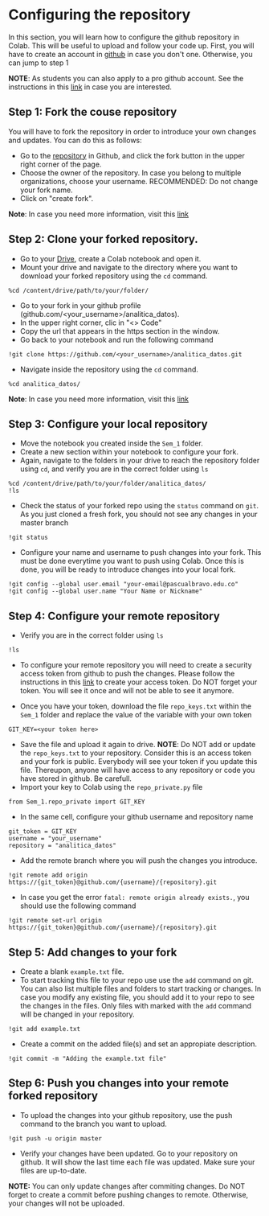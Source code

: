 
# Configuring the repository

In this section, you will learn how to configure the github repository in Colab. This will be useful to upload and follow your code up.
First, you will have to create an account in [github](https://github.com/) in case you don't one. Otherwise, you can jump to step 1

**NOTE**: As students you can also apply to a pro github account. See the instructions in this [link](https://education.github.com/discount_requests/application) in case you are interested.


## Step 1: Fork the couse repository

You will have to fork the repository in order to introduce your own changes and updates. You can do this as follows: 

- Go to the [repository](https://github.com/rubenfonnegra/analitica_datos) in Github, and click the fork button in the upper right corner of the page.
- Choose the owner of the repository. In case you belong to multiple organizations, choose your username. RECOMMENDED: Do not change your fork name.
- Click on "create fork".

**Note**: In case you need more information, visit this [link](https://docs.github.com/es/get-started/quickstart/fork-a-repo#propose-changes-to-someone-elses-project) 


## Step 2: Clone your forked repository.

- Go to your [Drive](https://drive.google.com/drive/u/0/my-drive), create a Colab notebook and open it.
- Mount your drive and navigate to the directory where you want to download your forked repository using the ```cd``` command.

```
%cd /content/drive/path/to/your/folder/ 
```

- Go to your fork in your github profile (github.com/<your_username>/analitica_datos).
- In the upper right corner, clic in "<> Code"
- Copy the url that appears in the https section in the window. 
- Go back to your notebook and run the following command

```
!git clone https://github.com/<your_username>/analitica_datos.git
```

- Navigate inside the repository using the ```cd``` command.

```
%cd analitica_datos/ 
```

**Note**: In case you need more information, visit this [link](https://docs.github.com/es/get-started/quickstart/fork-a-repo#propose-changes-to-someone-elses-project) 

## Step 3: Configure your local repository

- Move the notebook you created inside the ```Sem_1``` folder.
- Create a new section within your notebook to configure your fork.
- Again, navigate to the folders in your drive to reach the repository folder using ```cd```, and verify you are in the correct folder using ```ls```

```
%cd /content/drive/path/to/your/folder/analitica_datos/
!ls
```

- Check the status of your forked repo using the ```status``` command on ```git```. As you just cloned a fresh fork, you should not see any changes in your master branch

```
!git status
```

- Configure your name and username to push changes into your fork. This must be done everytime you want to push using Colab. Once this is done, you will be ready to introduce changes into your local fork.

```
!git config --global user.email "your-email@pascualbravo.edu.co"
!git config --global user.name "Your Name or Nickname"
```

## Step 4: Configure your remote repository

- Verify you are in the correct folder using ```ls```

```
!ls 
```

- To configure your remote repository you will need to create a security access token from github to push the changes. Please follow the instructions in this [link](https://docs.github.com/es/authentication/keeping-your-account-and-data-secure/managing-your-personal-access-tokens) to create your access token. Do NOT forget your token. You will see it once and will not be able to see it anymore. 

- Once you have your token, download the file ```repo_keys.txt``` within the ```Sem_1``` folder and replace the value of the variable with your own token 

```
GIT_KEY=<your token here>
```

- Save the file and upload it again to drive. **NOTE**: Do NOT add or update the ```repo_keys.txt``` to your repository. Consider this is an access token and your fork is public. Everybody will see your token if you update this file. Thereupon, anyone will have access to any repository or code you have stored in github. Be carefull.
- Import your key to Colab using the ```repo_private.py``` file

```
from Sem_1.repo_private import GIT_KEY
```

- In the same cell, configure your github username and repository name

```
git_token = GIT_KEY
username = "your_username"
repository = "analitica_datos"
```

- Add the remote branch where you will push the changes you introduce.

```
!git remote add origin https://{git_token}@github.com/{username}/{repository}.git
```

- In case you get the error ```fatal: remote origin already exists.```, you should use the following command

```
!git remote set-url origin https://{git_token}@github.com/{username}/{repository}.git
```


## Step 5: Add changes to your fork

- Create a blank ```example.txt``` file.
- To start tracking this file to your repo use use the ```add``` command on git. You can also list multiple files and folders to start tracking or changes. In case you modify any existing file, you should add it to your repo to see the changes in the files. Only files with marked with the ```add``` command will be changed in your repository. 

```
!git add example.txt
```

- Create a commit on the added file(s) and set an appropiate description.

```
!git commit -m "Adding the example.txt file" 
```

## Step 6: Push you changes into your remote forked repository

- To upload the changes into your github repository, use the push command to the branch you want to upload. 

```
!git push -u origin master
```

- Verify your changes have been updated. Go to your repository on github. It will show the last time each file was updated. Make sure your files are up-to-date.

**NOTE:** You can only update changes after commiting changes. Do NOT forget to create a commit before pushing changes to remote. Otherwise, your changes will not be uploaded.

